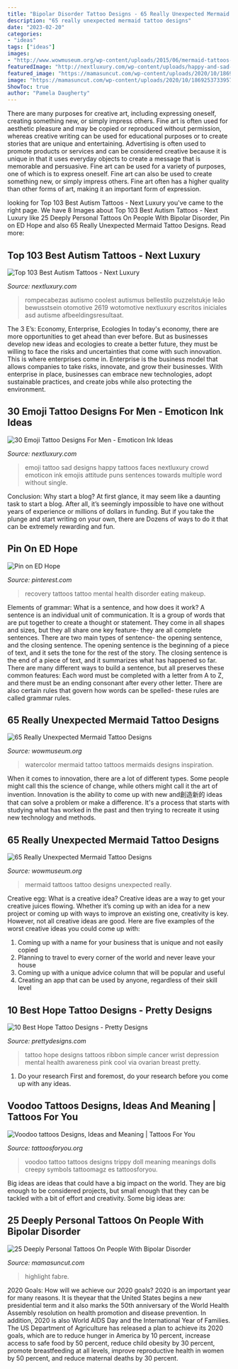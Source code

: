 ```yaml
---
title: "Bipolar Disorder Tattoo Designs - 65 Really Unexpected Mermaid Tattoo Designs"
description: "65 really unexpected mermaid tattoo designs"
date: "2023-02-20"
categories:
- "ideas"
tags: ["ideas"]
images:
- "http://www.wowmuseum.org/wp-content/uploads/2015/06/mermaid-tattoos-5.jpg"
featuredImage: "http://nextluxury.com/wp-content/uploads/happy-and-sad-faces-emoji-tattoos-for-gentlemen-on-hips.jpg"
featured_image: "https://mamasuncut.com/wp-content/uploads/2020/10/1869253733957191660_278532100_CJ79h.jpg"
image: "https://mamasuncut.com/wp-content/uploads/2020/10/1869253733957191660_278532100_CJ79h.jpg"
ShowToc: true
author: "Pamela Daugherty"
---
```



There are many purposes for creative art, including expressing oneself, creating something new, or simply impress others. Fine art is often used for aesthetic pleasure and may be copied or reproduced without permission, whereas creative writing can be used for educational purposes or to create stories that are unique and entertaining. Advertising is often used to promote products or services and can be considered creative because it is unique in that it uses everyday objects to create a message that is memorable and persuasive.
Fine art can be used for a variety of purposes, one of which is to express oneself. Fine art can also be used to create something new, or simply impress others. Fine art often has a higher quality than other forms of art, making it an important form of expression.

	

		
looking for Top 103 Best Autism Tattoos - Next Luxury you've came to the right page. We have 8 Images about Top 103 Best Autism Tattoos - Next Luxury like 25 Deeply Personal Tattoos On People With Bipolar Disorder, Pin on ED Hope and also 65 Really Unexpected Mermaid Tattoo Designs. Read more:
		
    
## Top 103 Best Autism Tattoos - Next Luxury

<img loading=lazy src="http://nextluxury.com/wp-content/uploads/Full-color-wrist-tattoo-of-line-work-puzzle-piece.jpg" onerror="this.onerror=null;this.src='https://tse3.mm.bing.net/th?id=OIP.b-wR7l5w1c_VeUoyx012LgHaJ4&amp;pid=15.1';" alt="Top 103 Best Autism Tattoos - Next Luxury">

_Source: nextluxury.com_

>rompecabezas autismo coolest autismus bellestilo puzzelstukje leão bewusstsein otomotive 2619 wotomotive nextluxury escritos iniciales asd autisme afbeeldingsresultaat. 

	

The 3 E’s: Economy, Enterprise, Ecologies
In today's economy, there are more opportunities to get ahead than ever before. But as businesses develop new ideas and ecologies to create a better future, they must be willing to face the risks and uncertainties that come with such innovation. This is where enterprises come in. Enterprise is the business model that allows companies to take risks, innovate, and grow their businesses. With enterprise in place, businesses can embrace new technologies, adopt sustainable practices, and create jobs while also protecting the environment.

    
## 30 Emoji Tattoo Designs For Men - Emoticon Ink Ideas

<img loading=lazy src="http://nextluxury.com/wp-content/uploads/happy-and-sad-faces-emoji-tattoos-for-gentlemen-on-hips.jpg" onerror="this.onerror=null;this.src='https://tse2.mm.bing.net/th?id=OIP.8oBqqgeVKz9J4bPNmYNXTgHaGd&amp;pid=15.1';" alt="30 Emoji Tattoo Designs For Men - Emoticon Ink Ideas">

_Source: nextluxury.com_

>emoji tattoo sad designs happy tattoos faces nextluxury crowd emoticon ink emojis attitude puns sentences towards multiple word without single. 

	

Conclusion: Why start a blog?
At first glance, it may seem like a daunting task to start a blog. After all, it’s seemingly impossible to have one without years of experience or millions of dollars in funding. But if you take the plunge and start writing on your own, there are Dozens of ways to do it that can be extremely rewarding and fun.

    
## Pin On ED Hope

<img loading=lazy src="https://i.pinimg.com/736x/74/48/7e/74487ebb67f230bd281bf5d365a75018--recovery-tattoo-mental-health.jpg" onerror="this.onerror=null;this.src='https://tse1.mm.bing.net/th?id=OIP.5bAlkgfDULjGqiufzLKdsQHaHa&amp;pid=15.1';" alt="Pin on ED Hope">

_Source: pinterest.com_

>recovery tattoos tattoo mental health disorder eating makeup. 

	

Elements of grammar: What is a sentence, and how does it work?
A sentence is an individual unit of communication. It is a group of words that are put together to create a thought or statement. They come in all shapes and sizes, but they all share one key feature- they are all complete sentences. There are two main types of sentence- the opening sentence, and the closing sentence. The opening sentence is the beginning of a piece of text, and it sets the tone for the rest of the story. The closing sentence is the end of a piece of text, and it summarizes what has happened so far. There are many different ways to build a sentence, but all preserves these common features: Each word must be completed with a letter from A to Z, and there must be an ending consonant after every other letter. There are also certain rules that govern how words can be spelled- these rules are called grammar rules.

    
## 65 Really Unexpected Mermaid Tattoo Designs

<img loading=lazy src="http://www.wowmuseum.org/wp-content/uploads/2015/06/mermaid-tattoos-22.jpg" onerror="this.onerror=null;this.src='https://tse4.mm.bing.net/th?id=OIP.HTvVOs3t4wz8HsdZVHG9tAHaHa&amp;pid=15.1';" alt="65 Really Unexpected Mermaid Tattoo Designs">

_Source: wowmuseum.org_

>watercolor mermaid tattoo tattoos mermaids designs inspiration. 

	

When it comes to innovation, there are a lot of different types. Some people might call this the science of change, while others might call it the art of invention. Innovation is the ability to come up with new and創造新的 ideas that can solve a problem or make a difference. It's a process that starts with studying what has worked in the past and then trying to recreate it using new technology and methods.

    
## 65 Really Unexpected Mermaid Tattoo Designs

<img loading=lazy src="http://www.wowmuseum.org/wp-content/uploads/2015/06/mermaid-tattoos-5.jpg" onerror="this.onerror=null;this.src='https://tse2.mm.bing.net/th?id=OIP.mAoQysE2x0nH0mxCh3GN7QHaJk&amp;pid=15.1';" alt="65 Really Unexpected Mermaid Tattoo Designs">

_Source: wowmuseum.org_

>mermaid tattoos tattoo designs unexpected really. 

	

Creative egg: What is a creative idea?
Creative ideas are a way to get your creative juices flowing. Whether it’s coming up with an idea for a new project or coming up with ways to improve an existing one, creativity is key. However, not all creative ideas are good. Here are five examples of the worst creative ideas you could come up with:
1. Coming up with a name for your business that is unique and not easily copied
2. Planning to travel to every corner of the world and never leave your house
3. Coming up with a unique advice column that will be popular and useful
4. Creating an app that can be used by anyone, regardless of their skill level

    
## 10 Best Hope Tattoo Designs - Pretty Designs

<img loading=lazy src="http://www.prettydesigns.com/wp-content/uploads/2014/11/Simple-Hope-Tattoo.jpg" onerror="this.onerror=null;this.src='https://tse4.mm.bing.net/th?id=OIP.lL7LsT8boyWRRx6p4OCsPgHaJ3&amp;pid=15.1';" alt="10 Best Hope Tattoo Designs - Pretty Designs">

_Source: prettydesigns.com_

>tattoo hope designs tattoos ribbon simple cancer wrist depression mental health awareness pink cool via ovarian breast pretty. 

	

1. Do your research First and foremost, do your research before you come up with any ideas.

    
## Voodoo Tattoos Designs, Ideas And Meaning | Tattoos For You

<img loading=lazy src="https://www.tattoosforyou.org/wp-content/uploads/2016/05/Voodoo-Tattoo-Images.jpg" onerror="this.onerror=null;this.src='https://tse4.mm.bing.net/th?id=OIP.i1xV6XzrCJbZjnLJTEr_ygHaHa&amp;pid=15.1';" alt="Voodoo tattoos Designs, Ideas and Meaning | Tattoos For You">

_Source: tattoosforyou.org_

>voodoo tattoo tattoos designs trippy doll meaning meanings dolls creepy symbols tattoomagz es tattoosforyou. 

	

Big ideas are ideas that could have a big impact on the world. They are big enough to be considered projects, but small enough that they can be tackled with a bit of effort and creativity. Some big ideas are: 

    
## 25 Deeply Personal Tattoos On People With Bipolar Disorder

<img loading=lazy src="https://mamasuncut.com/wp-content/uploads/2020/10/1869253733957191660_278532100_CJ79h.jpg" onerror="this.onerror=null;this.src='https://tse3.mm.bing.net/th?id=OIP.h86VgI5EJFly8uMNpt5OwgHaFj&amp;pid=15.1';" alt="25 Deeply Personal Tattoos On People With Bipolar Disorder">

_Source: mamasuncut.com_

>highlight fabre. 

	

2020 Goals: How will we achieve our 2020 goals?
2020 is an important year for many reasons. It is theyear that the United States begins a new presidential term and it also marks the 50th anniversary of the World Health Assembly resolution on health promotion and disease prevention. In addition, 2020 is also World AIDS Day and the International Year of Families. 
The US Department of Agriculture has released a plan to achieve its 2020 goals, which are to reduce hunger in America by 10 percent, increase access to safe food by 50 percent, reduce child obesity by 30 percent, promote breastfeeding at all levels, improve reproductive health in women by 50 percent, and reduce maternal deaths by 30 percent.

